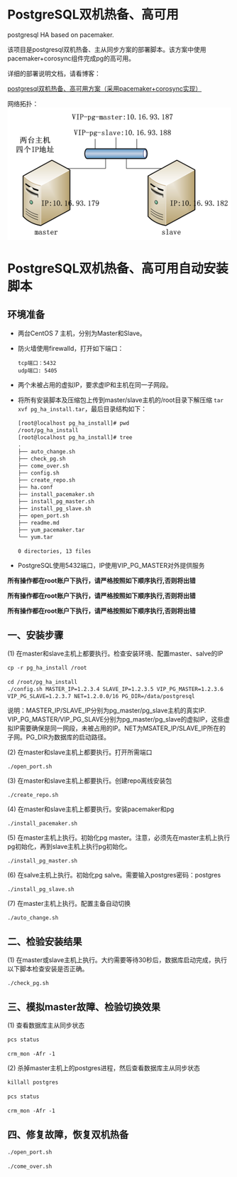 # PostgreSQL双机热备、高可用
postgresql HA based on pacemaker.

该项目是postgresql双机热备、主从同步方案的部署脚本。该方案中使用pacemaker+corosync组件完成pg的高可用。

详细的部署说明文档，请看博客：

[postgresql双机热备、高可用方案（采用pacemaker+corosync实现）](http://blog.csdn.net/qguanri/article/details/51151974)

网络拓扑：
![topo](images/pg_host.png)

# PostgreSQL双机热备、高可用自动安装脚本

## 环境准备

* 两台CentOS 7 主机，分别为Master和Slave。
* 防火墙使用firewalld，打开如下端口：
	```
	tcp端口：5432
	udp端口: 5405
	```
* 两个未被占用的虚拟IP，要求虚IP和主机在同一子网段。
* 将所有安装脚本及压缩包上传到master/slave主机的/root目录下解压缩 ```tar xvf pg_ha_install.tar```，最后目录结构如下：

	```
	[root@localhost pg_ha_install]# pwd
	/root/pg_ha_install
	[root@localhost pg_ha_install]# tree
	.
	├── auto_change.sh
	├── check_pg.sh
	├── come_over.sh
	├── config.sh
	├── create_repo.sh
	├── ha.conf
	├── install_pacemaker.sh
	├── install_pg_master.sh
	├── install_pg_slave.sh
	├── open_port.sh
	├── readme.md
	├── yum_pacemaker.tar
	└── yum.tar

	0 directories, 13 files
	```
* PostgreSQL使用5432端口，IP使用VIP_PG_MASTER对外提供服务

**所有操作都在root账户下执行，请严格按照如下顺序执行,否则将出错**

**所有操作都在root账户下执行，请严格按照如下顺序执行,否则将出错**

**所有操作都在root账户下执行，请严格按照如下顺序执行,否则将出错**

## 一、安装步骤

(1) 在master和slave主机上都要执行。检查安装环境、配置master、salve的IP

```
cp -r pg_ha_install /root

cd /root/pg_ha_install
./config.sh MASTER_IP=1.2.3.4 SLAVE_IP=1.2.3.5 VIP_PG_MASTER=1.2.3.6 VIP_PG_SLAVE=1.2.3.7 NET=1.2.0.0/16 PG_DIR=/data/postgresql
```

说明：MASTER_IP/SLAVE_IP分别为pg_master/pg_slave主机的真实IP. VIP_PG_MASTER/VIP_PG_SLAVE分别为pg_master/pg_slave的虚拟IP，这些虚拟IP需要确保是同一网段，未被占用的IP。NET为MSATER_IP/SLAVE_IP所在的子网。PG_DIR为数据库的启动路径。


(2) 在master和slave主机上都要执行。打开所需端口

```
./open_port.sh
```

(3) 在master和slave主机上都要执行。创建repo离线安装包

```
./create_repo.sh
```

(4) 在master和slave主机上都要执行。安装pacemaker和pg

```
./install_pacemaker.sh
```

(5) 在master主机上执行。初始化pg master。注意，必须先在master主机上执行pg初始化，再到slave主机上执行pg初始化。

```
./install_pg_master.sh
```

(6) 在salve主机上执行。初始化pg salve。需要输入postgres密码：postgres

```
./install_pg_slave.sh
```

(7) 在master主机上执行。配置主备自动切换

```
./auto_change.sh
```

## 二、检验安装结果

(1) 在master或slave主机上执行。大约需要等待30秒后，数据库启动完成，执行以下脚本检查安装是否正确。

```
./check_pg.sh
```

## 三、模拟master故障、检验切换效果

(1) 查看数据库主从同步状态

```
pcs status

crm_mon -Afr -1
```

(2) 杀掉master主机上的postgres进程，然后查看数据库主从同步状态

```
killall postgres

pcs status

crm_mon -Afr -1
```

## 四、修复故障，恢复双机热备

```
./open_port.sh 

./come_over.sh
```
